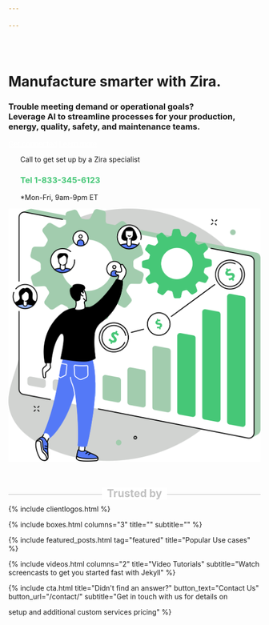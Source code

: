 ```yaml
---

---
```

<br><br>
<div class="uk-container uk-container-medium">
<div class="uk-child-width-1-2@m uk-grid-match uk-text-left uk-margin-medium-center uk-grid" data-uk-grid="" style="vertical-align: middle;">
<div class="uk-first-column">
<div class="uk-text-left">
<h1>
Manufacture smarter with Zira.
</h1>
<h3>
Trouble meeting demand or operational goals? <br> Leverage AI to streamline processes for your production, energy, quality, safety, and maintenance teams.</h3>
<a style="color:white" class="uk-button uk-button-primary uk-button-large uk-margin-medium-top" href="https://zira.us/contact/">Get connected</a>
<a style="color:white" class="uk-button uk-button-secondary uk-button-large uk-margin-medium-top" href="https://zira.us/docs/getting-started/introduction/">Learn more</a>
<UL style="list-style-type:none;">
<li>Call to get set up by a Zira specialist</li>
<li><h3 style="color:#46c777">Tel 1-833-345-6123</h3></li>
<li>*Mon-Fri, 9am-9pm ET</li>
</UL>
</div>
</div>
<div class="uk-text-center">
<img src="/uploads/zira_frontpage_image.svg">
</div>
</div>
</div>

<h2 style="color: #C0C0C0; text-align: center; width: 100%;
border-bottom: 1px solid #C0C0C0;
line-height: 0.1em;
margin:60px 0 20px; "><span style="background:#fff;
padding:0 10px; ">
Trusted by</span></h2>

{% include clientlogos.html %}
<!-- Browse Topics --> 
{% include boxes.html columns="3" title="" subtitle="" %}

<!-- New posts {% include new-posts.html columns="3" tag="new" title="New posts" subtitle="" %} -->

<!-- Featured Articles -->
{% include featured_posts.html tag="featured" title="Popular Use cases" %}

{% include videos.html columns="2" title="Video Tutorials" subtitle="Watch screencasts to get you started fast with
Jekyll" %}

<!-- {% include faqs.html multiple="true" title="Frequently asked questions" category="presale" subtitle="Find quicke answers to frequent pre-sale questions asked by customers" %} -->

<!-- {% include team.html authors="evan, john, sara, alex, tom, daniel" title="We are here to help" subtitle="Our team is just an email away ready to answer your questions" %} -->

{% include cta.html title="Didn't find an answer?" button_text="Contact Us" button_url="/contact/" subtitle="Get in
touch with us for details on

setup and additional custom services pricing" %}

<!-- Global site tag (gtag.js) - Google Analytics -->
<script async src="https://www.googletagmanager.com/gtag/js?id=UA-148324738-1"></script>
<script>
window.dataLayer = window.dataLayer || \[\];
function gtag(){dataLayer.push(arguments);}
gtag('js', new Date());

gtag('config', 'UA-148324738-1');
</script>
